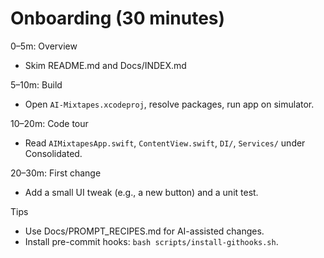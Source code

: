 # Onboarding (30 minutes)

0–5m: Overview
- Skim README.md and Docs/INDEX.md

5–10m: Build
- Open `AI-Mixtapes.xcodeproj`, resolve packages, run app on simulator.

10–20m: Code tour
- Read `AIMixtapesApp.swift`, `ContentView.swift`, `DI/`, `Services/` under Consolidated.

20–30m: First change
- Add a small UI tweak (e.g., a new button) and a unit test.

Tips
- Use Docs/PROMPT_RECIPES.md for AI-assisted changes.
- Install pre-commit hooks: `bash scripts/install-githooks.sh`.

